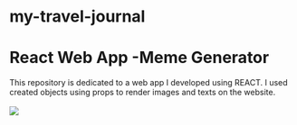 # my-travel-journal
# React Web App -Meme Generator
This repository is dedicated to a web app I developed using REACT. I used created objects using props to render images and texts on the website. 
<br />
<br />
<img src="https://i.imgur.com/OFy0Vz2.png"/>
